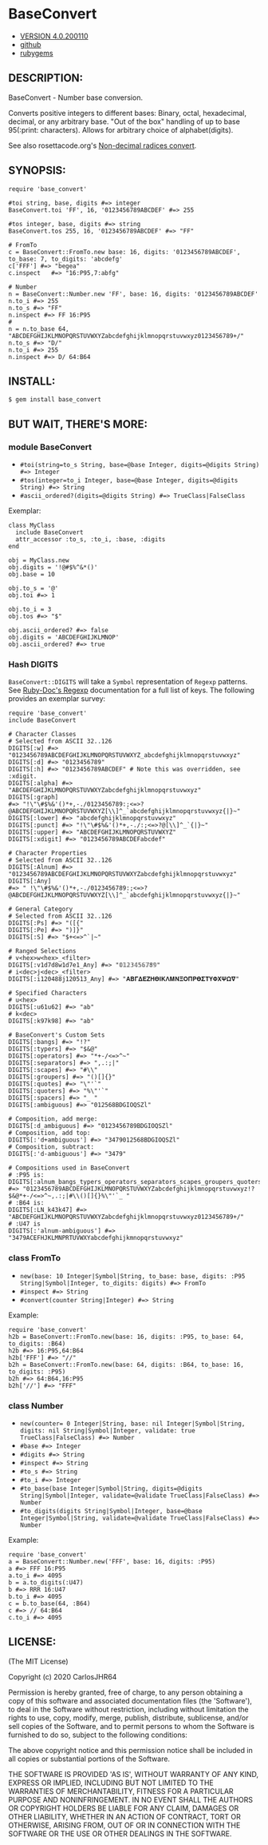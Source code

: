 # BaseConvert

* [VERSION 4.0.200110](https://github.com/carlosjhr64/base_convert/releases)
* [github](https://www.github.com/carlosjhr64/base_convert)
* [rubygems](https://rubygems.org/gems/base_convert)

## DESCRIPTION:

BaseConvert - Number base conversion.

Converts positive integers to different bases:
Binary, octal, hexadecimal, decimal, or any arbitrary base.
"Out of the box" handling of up to base 95(:print: characters).
Allows for arbitrary choice of alphabet(digits).

See also rosettacode.org's [Non-decimal radices convert](http://rosettacode.org/wiki/Non-decimal_radices/Convert).

## SYNOPSIS:

    require 'base_convert'

    #toi string, base, digits #=> integer
    BaseConvert.toi 'FF', 16, '0123456789ABCDEF' #=> 255

    #tos integer, base, digits #=> string
    BaseConvert.tos 255, 16, '0123456789ABCDEF' #=> "FF"

    # FromTo
    c = BaseConvert::FromTo.new base: 16, digits: '0123456789ABCDEF', to_base: 7, to_digits: 'abcdefg'
    c['FFF'] #=> "begea"
    c.inspect   #=> "16:P95,7:abfg"

    # Number
    n = BaseConvert::Number.new 'FF', base: 16, digits: '0123456789ABCDEF'
    n.to_i #=> 255
    n.to_s #=> "FF"
    n.inspect #=> FF 16:P95
    #
    n = n.to_base 64, "ABCDEFGHIJKLMNOPQRSTUVWXYZabcdefghijklmnopqrstuvwxyz0123456789+/"
    n.to_s #=> "D/"
    n.to_i #=> 255
    n.inspect #=> D/ 64:B64

## INSTALL:

    $ gem install base_convert

## BUT WAIT, THERE'S MORE:

### module BaseConvert

* `#toi(string=to_s String, base=@base Integer, digits=@digits String) #=> Integer`
* `#tos(integer=to_i Integer, base=@base Integer, digits=@digits String) #=> String`
* `#ascii_ordered?(digits=@digits String) #=> TrueClass|FalseClass`

Exemplar:

    class MyClass
      include BaseConvert
      attr_accessor :to_s, :to_i, :base, :digits
    end

    obj = MyClass.new
    obj.digits = '!@#$%^&*()'
    obj.base = 10

    obj.to_s = '@'
    obj.toi #=> 1

    obj.to_i = 3
    obj.tos #=> "$"

    obj.ascii_ordered? #=> false
    obj.digits = 'ABCDEFGHIJKLMNOP'
    obj.ascii_ordered? #=> true

### Hash DIGITS

`BaseConvert::DIGITS` will take a `Symbol` representation of `Regexp` patterns.
See [Ruby-Doc's Regexp](https://ruby-doc.org/core-2.7.0/Regexp.html) documentation
for a full list of keys.  The following provides an exemplar survey:

    require 'base_convert'
    include BaseConvert

    # Character Classes
    # Selected from ASCII 32..126
    DIGITS[:w] #=> "0123456789ABCDEFGHIJKLMNOPQRSTUVWXYZ_abcdefghijklmnopqrstuvwxyz"
    DIGITS[:d] #=> "0123456789"
    DIGITS[:h] #=> "0123456789ABCDEF" # Note this was overridden, see :xdigit.
    DIGITS[:alpha] #=> "ABCDEFGHIJKLMNOPQRSTUVWXYZabcdefghijklmnopqrstuvwxyz"
    DIGITS[:graph]
    #=> "!\"\#$%&'()*+,-./0123456789:;<=>?@ABCDEFGHIJKLMNOPQRSTUVWXYZ[\\]^_`abcdefghijklmnopqrstuvwxyz{|}~"
    DIGITS[:lower] #=> "abcdefghijklmnopqrstuvwxyz"
    DIGITS[:punct] #=> "!\"\#$%&'()*+,-./:;<=>?@[\\]^_`{|}~"
    DIGITS[:upper] #=> "ABCDEFGHIJKLMNOPQRSTUVWXYZ"
    DIGITS[:xdigit] #=> "0123456789ABCDEFabcdef"

    # Character Properties
    # Selected from ASCII 32..126
    DIGITS[:Alnum] #=> "0123456789ABCDEFGHIJKLMNOPQRSTUVWXYZabcdefghijklmnopqrstuvwxyz"
    DIGITS[:Any]
    #=> " !\"\#$%&'()*+,-./0123456789:;<=>?@ABCDEFGHIJKLMNOPQRSTUVWXYZ[\\]^_`abcdefghijklmnopqrstuvwxyz{|}~"

    # General Category
    # Selected from ASCII 32..126
    DIGITS[:Ps] #=> "([{"
    DIGITS[:Pe] #=> ")]}"
    DIGITS[:S] #=> "$+<=>^`|~"

    # Ranged Selections
    # v<hex>w<hex>_<filter>
    DIGITS[:v1d7d8w1d7e1_Any] #=> "𝟘𝟙𝟚𝟛𝟜𝟝𝟞𝟟𝟠𝟡"
    # i<dec>j<dec>_<filter>
    DIGITS[:i120488j120513_Any] #=> "𝚨𝚩𝚪𝚫𝚬𝚭𝚮𝚯𝚰𝚱𝚲𝚳𝚴𝚵𝚶𝚷𝚸𝚹𝚺𝚻𝚼𝚽𝚾𝚿𝛀𝛁"

    # Specified Characters
    # u<hex>
    DIGITS[:u61u62] #=> "ab"
    # k<dec>
    DIGITS[:k97k98] #=> "ab"

    # BaseConvert's Custom Sets
    DIGITS[:bangs] #=> "!?"
    DIGITS[:typers] #=> "$&@"
    DIGITS[:operators] #=> "*+-/<=>^~"
    DIGITS[:separators] #=> ",.:;|"
    DIGITS[:scapes] #=> "#\\"
    DIGITS[:groupers] #=> "()[]{}"
    DIGITS[:quotes] #=> "\"'`"
    DIGITS[:quoters] #=> "%\"'`"
    DIGITS[:spacers] #=> "_ "
    DIGITS[:ambiguous] #=> "012568BDGIOQSZl"

    # Composition, add merge:
    DIGITS[:d_ambiguous] #=> "0123456789BDGIOQSZl"
    # Composition, add top:
    DIGITS[:'d+ambiguous'] #=> "3479012568BDGIOQSZl"
    # Composition, subtract:
    DIGITS[:'d-ambiguous'] #=> "3479"

    # Compositions used in BaseConvert
    # :P95 is:
    DIGITS[:alnum_bangs_typers_operators_separators_scapes_groupers_quoters_spacers]
    #=> "0123456789ABCDEFGHIJKLMNOPQRSTUVWXYZabcdefghijklmnopqrstuvwxyz!?$&@*+-/<=>^~,.:;|#\\()[]{}%\"'`_ "
    # :B64 is:
    DIGITS[:LN_k43k47] #=> "ABCDEFGHIJKLMNOPQRSTUVWXYZabcdefghijklmnopqrstuvwxyz0123456789+/"
    # :U47 is
    DIGITS[:'alnum-ambiguous'] #=> "3479ACEFHJKLMNPRTUVWXYabcdefghijkmnopqrstuvwxyz"

### class FromTo

* `new(base: 10 Integer|Symbol|String, to_base: base, digits: :P95 String|Symbol|Integer, to_digits: digits) #=> FromTo` 
* `#inspect #=> String`
* `#convert(counter String|Integer) #=> String`

Example:

    require 'base_convert'
    h2b = BaseConvert::FromTo.new(base: 16, digits: :P95, to_base: 64, to_digits: :B64)
    h2b #=> 16:P95,64:B64
    h2b['FFF'] #=> "//"
    b2h = BaseConvert::FromTo.new(base: 64, digits: :B64, to_base: 16, to_digits: :P95)
    b2h #=> 64:B64,16:P95
    b2h['//'] #=> "FFF"

### class Number

* `new(counter= 0 Integer|String, base: nil Integer|Symbol|String, digits: nil String|Symbol|Integer, validate: true TrueClass|FalseClass) #=> Number`
* `#base #=> Integer`
* `#digits #=> String`
* `#inspect #=> String`
* `#to_s #=> String`
* `#to_i #=> Integer`
* `#to_base(base Integer|Symbol|String, digits=@digits String|Symbol|Integer, validate=@validate TrueClass|FalseClass) #=> Number`
* `#to_digits(digits String|Symbol|Integer, base=@base Integer|Symbol|String, validate=@validate TrueClass|FalseClass) #=> Number`

Example:

    require 'base_convert'
    a = BaseConvert::Number.new('FFF', base: 16, digits: :P95)
    a #=> FFF 16:P95
    a.to_i #=> 4095
    b = a.to_digits(:U47)
    b #=> RRR 16:U47
    b.to_i #=> 4095
    c = b.to_base(64, :B64)
    c #=> // 64:B64
    c.to_i #=> 4095

## LICENSE:

(The MIT License)

Copyright (c) 2020 CarlosJHR64

Permission is hereby granted, free of charge, to any person obtaining
a copy of this software and associated documentation files (the
'Software'), to deal in the Software without restriction, including
without limitation the rights to use, copy, modify, merge, publish,
distribute, sublicense, and/or sell copies of the Software, and to
permit persons to whom the Software is furnished to do so, subject to
the following conditions:

The above copyright notice and this permission notice shall be
included in all copies or substantial portions of the Software.

THE SOFTWARE IS PROVIDED 'AS IS', WITHOUT WARRANTY OF ANY KIND,
EXPRESS OR IMPLIED, INCLUDING BUT NOT LIMITED TO THE WARRANTIES OF
MERCHANTABILITY, FITNESS FOR A PARTICULAR PURPOSE AND NONINFRINGEMENT.
IN NO EVENT SHALL THE AUTHORS OR COPYRIGHT HOLDERS BE LIABLE FOR ANY
CLAIM, DAMAGES OR OTHER LIABILITY, WHETHER IN AN ACTION OF CONTRACT,
TORT OR OTHERWISE, ARISING FROM, OUT OF OR IN CONNECTION WITH THE
SOFTWARE OR THE USE OR OTHER DEALINGS IN THE SOFTWARE.
